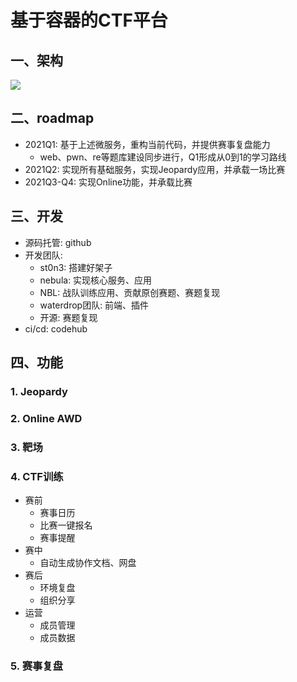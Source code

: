 # 基于容器的CTF平台
## 一、架构
![](http://img.st0n3.org/waterdropctf/waterdropctf%E5%BE%AE%E6%9C%8D%E5%8A%A1%E6%8B%86%E5%88%86.png)

## 二、roadmap

* 2021Q1: 基于上述微服务，重构当前代码，并提供赛事复盘能力
    * web、pwn、re等题库建设同步进行，Q1形成从0到1的学习路线
* 2021Q2: 实现所有基础服务，实现Jeopardy应用，并承载一场比赛
* 2021Q3-Q4: 实现Online功能，并承载比赛

## 三、开发
* 源码托管: github
* 开发团队:
    * st0n3: 搭建好架子
    * nebula: 实现核心服务、应用
    * NBL: 战队训练应用、贡献原创赛题、赛题复现
    * waterdrop团队: 前端、插件
    * 开源: 赛题复现
* ci/cd: codehub

## 四、功能

### 1. Jeopardy
### 2. Online AWD
### 3. 靶场
### 4. CTF训练
* 赛前
    * 赛事日历
    * 比赛一键报名
    * 赛事提醒
* 赛中
    * 自动生成协作文档、网盘
* 赛后
    * 环境复盘
    * 组织分享
* 运营
    * 成员管理
    * 成员数据

### 5. 赛事复盘

